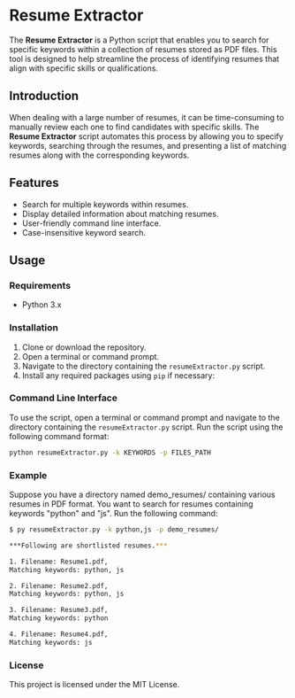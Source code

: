 # Resume Extractor

The **Resume Extractor** is a Python script that enables you to search for specific keywords within a collection of resumes stored as PDF files. This tool is designed to help streamline the process of identifying resumes that align with specific skills or qualifications.


## Introduction

When dealing with a large number of resumes, it can be time-consuming to manually review each one to find candidates with specific skills. The **Resume Extractor** script automates this process by allowing you to specify keywords, searching through the resumes, and presenting a list of matching resumes along with the corresponding keywords.

## Features

- Search for multiple keywords within resumes.
- Display detailed information about matching resumes.
- User-friendly command line interface.
- Case-insensitive keyword search.

## Usage

### Requirements

- Python 3.x

### Installation

1. Clone or download the repository.
2. Open a terminal or command prompt.
3. Navigate to the directory containing the `resumeExtractor.py` script.
4. Install any required packages using `pip` if necessary:

### Command Line Interface

To use the script, open a terminal or command prompt and navigate to the directory containing the `resumeExtractor.py` script. Run the script using the following command format:

```bash
python resumeExtractor.py -k KEYWORDS -p FILES_PATH
```

### Example
Suppose you have a directory named demo_resumes/ containing various resumes in PDF format.
You want to search for resumes containing keywords "python" and "js". Run the following command:

```bash
$ py resumeExtractor.py -k python,js -p demo_resumes/

***Following are shortlisted resumes.***

1. Filename: Resume1.pdf,
Matching keywords: python, js

2. Filename: Resume2.pdf,
Matching keywords: python, js

3. Filename: Resume3.pdf,
Matching keywords: python

4. Filename: Resume4.pdf,
Matching keywords: js
```

### License
This project is licensed under the MIT License.
